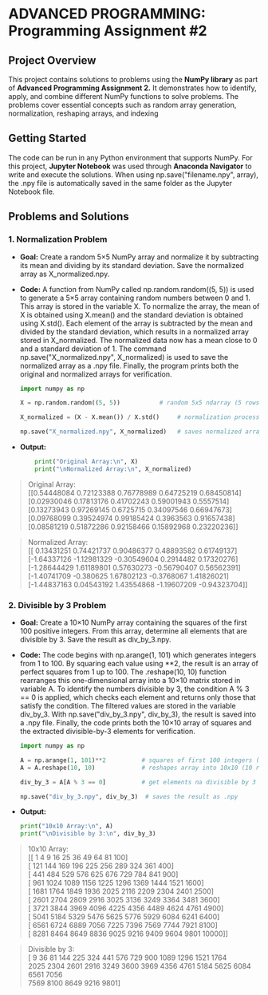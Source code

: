 # ADVANCED PROGRAMMING: Programming Assignment #2

## Project Overview  
This project contains solutions to problems using the **NumPy library** as part of **Advanced Programming Assignment 2.** It demonstrates how to identify, apply, and combine different NumPy functions to solve problems. The problems cover essential concepts such as random array generation, normalization, reshaping arrays, and indexing

## Getting Started
The code can be run in any Python environment that supports NumPy. For this project, **Jupyter Notebook** was used through **Anaconda Navigator** to write and execute the solutions. 
When using np.save("filename.npy", array), the .npy file is automatically saved in the same folder as the Jupyter Notebook file.

## Problems and Solutions

### 1. Normalization Problem
- **Goal:** Create a random 5×5 NumPy array and normalize it by subtracting its mean and dividing by its standard deviation. Save the normalized array as X_normalized.npy.

- **Code:**  A function from NumPy called np.random.random((5, 5)) is used to generate a 5×5 array containing random numbers between 0 and 1. This array is stored in the variable X. To normalize the array, the mean of X is obtained using X.mean() and the standard deviation is obtained using X.std(). Each element of the array is subtracted by the mean and divided by the standard deviation, which results in a normalized array stored in X_normalized. The normalized data now has a mean close to 0 and a standard deviation of 1. The command np.save("X_normalized.npy", X_normalized) is used to save the normalized array as a .npy file. Finally, the program prints both the original and normalized arrays for verification.
  ```python
  import numpy as np

  X = np.random.random((5, 5))           # random 5x5 ndarray (5 rows at columns)

  X_normalized = (X - X.mean()) / X.std()     # normalization process (subtract mean sa each elements tas divide sa sd)

  np.save("X_normalized.npy", X_normalized)   # saves normalized array as .npy
  
- **Output:**
  ```python
      print("Original Array:\n", X)
      print("\nNormalized Array:\n", X_normalized)

> Original Array:\
> [[0.54448084 0.72123388 0.76778989 0.64725219 0.68450814]\
> [0.02930046 0.17813176 0.41702243 0.59001943 0.5557514]\
> [0.13273943 0.97269145 0.6725715  0.34097546 0.66947673]\
> [0.09768099 0.39524974 0.99185424 0.3963563  0.91657438]\
> [0.08581219 0.51872286 0.92158466 0.15892968 0.23220236]]

> Normalized Array:\
> [[ 0.13431251  0.74421737  0.90486377  0.48893582  0.61749137]\
> [-1.64337126 -1.12981329 -0.30549604  0.2914482   0.17320276]\
> [-1.28644429  1.61189801  0.57630273 -0.56790407  0.56562391]\
> [-1.40741709 -0.380625    1.67802123 -0.3768067   1.41826021]\
> [-1.44837163  0.04543192  1.43554868 -1.19607209 -0.94323704]]


 ### 2. Divisible by 3 Problem
- **Goal:** Create a 10×10 NumPy array containing the squares of the first 100 positive integers. From this array, determine all elements that are divisible by 3. Save the result as div_by_3.npy.
  
- **Code:** The code begins with np.arange(1, 101) which generates integers from 1 to 100. By squaring each value using **2, the result is an array of perfect squares from 1 up to 100. The .reshape(10, 10) function rearranges this one-dimensional array into a 10×10 matrix stored in variable A. To identify the numbers divisible by 3, the condition A % 3 == 0 is applied, which checks each element and returns only those that satisfy the condition. The filtered values are stored in the variable div_by_3. With np.save("div_by_3.npy", div_by_3), the result is saved into a .npy file. Finally, the code prints both the 10×10 array of squares and the extracted divisible-by-3 elements for verification.

  ```python
  import numpy as np

  A = np.arange(1, 101)**2          # squares of first 100 integers (arange pero walang interval)
  A = A.reshape(10, 10)             # reshapes array into 10x10 (10 rows at columns)

  div_by_3 = A[A % 3 == 0]          # get elements na divisible by 3 lang

  np.save("div_by_3.npy", div_by_3)  # saves the result as .npy

- **Output:**
  ```python
  print("10x10 Array:\n", A)
  print("\nDivisible by 3:\n", div_by_3)

> 10x10 Array:\
> [[    1     4     9    16    25    36    49    64    81   100]\
> [  121   144   169   196   225   256   289   324   361   400]\
> [  441   484   529   576   625   676   729   784   841   900]\
> [  961  1024  1089  1156  1225  1296  1369  1444  1521  1600]\
> [ 1681  1764  1849  1936  2025  2116  2209  2304  2401  2500]\
> [ 2601  2704  2809  2916  3025  3136  3249  3364  3481  3600]\
> [ 3721  3844  3969  4096  4225  4356  4489  4624  4761  4900]\
> [ 5041  5184  5329  5476  5625  5776  5929  6084  6241  6400]\
> [ 6561  6724  6889  7056  7225  7396  7569  7744  7921  8100]\
> [ 8281  8464  8649  8836  9025  9216  9409  9604  9801 10000]]

> Divisible by 3:\
> [  9   36   81  144  225  324  441  576  729  900 1089 1296 1521 1764\
> 2025 2304 2601 2916 3249 3600 3969 4356 4761 5184 5625 6084 6561 7056\
> 7569 8100 8649 9216 9801]

